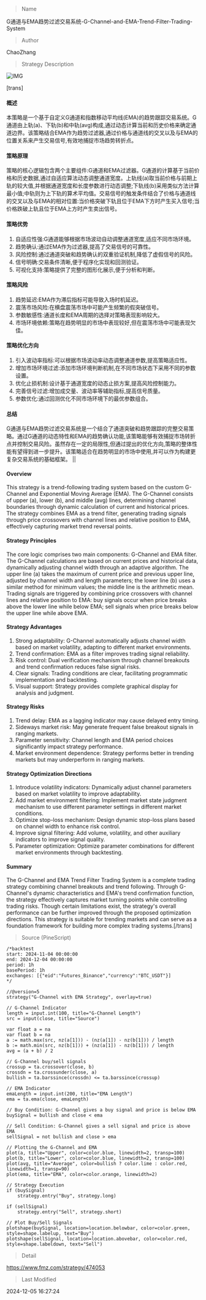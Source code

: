 
> Name

G通道与EMA趋势过滤交易系统-G-Channel-and-EMA-Trend-Filter-Trading-System

> Author

ChaoZhang

> Strategy Description

![IMG](https://www.fmz.com/upload/asset/bf382530069a27155f.png)

[trans]
#### 概述
本策略是一个基于自定义G通道和指数移动平均线(EMA)的趋势跟踪交易系统。G通道由上轨(a)、下轨(b)和中轨(avg)构成,通过动态计算当前和历史价格来确定通道边界。该策略结合EMA作为趋势过滤器,通过价格与通道线的交叉以及与EMA的位置关系来产生交易信号,有效地捕捉市场趋势转折点。

#### 策略原理
策略的核心逻辑包含两个主要组件:G通道和EMA过滤器。G通道的计算基于当前价格和历史数据,通过自适应算法动态调整通道宽度。上轨线(a)取当前价格与前期上轨的较大值,并根据通道宽度和长度参数进行动态调整;下轨线(b)采用类似方法计算最小值;中轨则为上下轨的算术平均值。交易信号的触发条件结合了价格与通道线的交叉以及与EMA的相对位置:当价格突破下轨且位于EMA下方时产生买入信号;当价格跌破上轨且位于EMA上方时产生卖出信号。

#### 策略优势
1. 自适应性强:G通道能够根据市场波动自动调整通道宽度,适应不同市场环境。
2. 趋势确认:通过EMA作为过滤器,提高了交易信号的可靠性。
3. 风险控制:通过通道突破和趋势确认的双重验证机制,降低了虚假信号的风险。
4. 信号明确:交易条件清晰,便于程序化实现和回测验证。
5. 可视化支持:策略提供了完整的图形化展示,便于分析和判断。

#### 策略风险
1. 趋势延迟:EMA作为滞后指标可能导致入场时机延迟。
2. 震荡市场风险:在横盘震荡市场中可能产生频繁的假突破信号。
3. 参数敏感性:通道长度和EMA周期的选择对策略表现影响较大。
4. 市场环境依赖:策略在趋势明显的市场中表现较好,但在震荡市场中可能表现欠佳。

#### 策略优化方向
1. 引入波动率指标:可以根据市场波动率动态调整通道参数,提高策略适应性。
2. 增加市场环境过滤:添加市场环境判断机制,在不同市场状态下采用不同的参数设置。
3. 优化止损机制:设计基于通道宽度的动态止损方案,提高风险控制能力。
4. 完善信号过滤:增加成交量、波动率等辅助指标,提高信号质量。
5. 参数优化:通过回测优化不同市场环境下的最优参数组合。

#### 总结
G通道与EMA趋势过滤交易系统是一个结合了通道突破和趋势跟踪的完整交易策略。通过G通道的动态特性和EMA的趋势确认功能,该策略能够有效捕捉市场转折点并控制交易风险。虽然存在一定的局限性,但通过提出的优化方向,策略的整体性能有望得到进一步提升。该策略适合在趋势明显的市场中使用,并可以作为构建更复杂交易系统的基础框架。 || 

#### Overview
This strategy is a trend-following trading system based on the custom G-Channel and Exponential Moving Average (EMA). The G-Channel consists of upper (a), lower (b), and middle (avg) lines, determining channel boundaries through dynamic calculation of current and historical prices. The strategy combines EMA as a trend filter, generating trading signals through price crossovers with channel lines and relative position to EMA, effectively capturing market trend reversal points.

#### Strategy Principles
The core logic comprises two main components: G-Channel and EMA filter. The G-Channel calculations are based on current prices and historical data, dynamically adjusting channel width through an adaptive algorithm. The upper line (a) takes the maximum of current price and previous upper line, adjusted by channel width and length parameters; the lower line (b) uses a similar method for minimum values; the middle line is the arithmetic mean. Trading signals are triggered by combining price crossovers with channel lines and relative position to EMA: buy signals occur when price breaks above the lower line while below EMA; sell signals when price breaks below the upper line while above EMA.

#### Strategy Advantages
1. Strong adaptability: G-Channel automatically adjusts channel width based on market volatility, adapting to different market environments.
2. Trend confirmation: EMA as a filter improves trading signal reliability.
3. Risk control: Dual verification mechanism through channel breakouts and trend confirmation reduces false signal risks.
4. Clear signals: Trading conditions are clear, facilitating programmatic implementation and backtesting.
5. Visual support: Strategy provides complete graphical display for analysis and judgment.

#### Strategy Risks
1. Trend delay: EMA as a lagging indicator may cause delayed entry timing.
2. Sideways market risk: May generate frequent false breakout signals in ranging markets.
3. Parameter sensitivity: Channel length and EMA period choices significantly impact strategy performance.
4. Market environment dependence: Strategy performs better in trending markets but may underperform in ranging markets.

#### Strategy Optimization Directions
1. Introduce volatility indicators: Dynamically adjust channel parameters based on market volatility to improve adaptability.
2. Add market environment filtering: Implement market state judgment mechanism to use different parameter settings in different market conditions.
3. Optimize stop-loss mechanism: Design dynamic stop-loss plans based on channel width to enhance risk control.
4. Improve signal filtering: Add volume, volatility, and other auxiliary indicators to improve signal quality.
5. Parameter optimization: Optimize parameter combinations for different market environments through backtesting.

#### Summary
The G-Channel and EMA Trend Filter Trading System is a complete trading strategy combining channel breakouts and trend following. Through G-Channel's dynamic characteristics and EMA's trend confirmation function, the strategy effectively captures market turning points while controlling trading risks. Though certain limitations exist, the strategy's overall performance can be further improved through the proposed optimization directions. This strategy is suitable for trending markets and can serve as a foundation framework for building more complex trading systems.[/trans]



> Source (PineScript)

``` pinescript
/*backtest
start: 2024-11-04 00:00:00
end: 2024-12-04 00:00:00
period: 1h
basePeriod: 1h
exchanges: [{"eid":"Futures_Binance","currency":"BTC_USDT"}]
*/

//@version=5
strategy("G-Channel with EMA Strategy", overlay=true)

// G-Channel Indicator
length = input.int(100, title="G-Channel Length")
src = input(close, title="Source")

var float a = na
var float b = na
a := math.max(src, nz(a[1])) - (nz(a[1]) - nz(b[1])) / length
b := math.min(src, nz(b[1])) + (nz(a[1]) - nz(b[1])) / length
avg = (a + b) / 2

// G-Channel buy/sell signals
crossup = ta.crossover(close, b)
crossdn = ta.crossunder(close, a)
bullish = ta.barssince(crossdn) <= ta.barssince(crossup)

// EMA Indicator
emaLength = input.int(200, title="EMA Length")
ema = ta.ema(close, emaLength)

// Buy Condition: G-Channel gives a buy signal and price is below EMA
buySignal = bullish and close < ema

// Sell Condition: G-Channel gives a sell signal and price is above EMA
sellSignal = not bullish and close > ema

// Plotting the G-Channel and EMA
plot(a, title="Upper", color=color.blue, linewidth=2, transp=100)
plot(b, title="Lower", color=color.blue, linewidth=2, transp=100)
plot(avg, title="Average", color=bullish ? color.lime : color.red, linewidth=1, transp=90)
plot(ema, title="EMA", color=color.orange, linewidth=2)

// Strategy Execution
if (buySignal)
    strategy.entry("Buy", strategy.long)

if (sellSignal)
    strategy.entry("Sell", strategy.short)

// Plot Buy/Sell Signals
plotshape(buySignal, location=location.belowbar, color=color.green, style=shape.labelup, text="Buy")
plotshape(sellSignal, location=location.abovebar, color=color.red, style=shape.labeldown, text="Sell")

```

> Detail

https://www.fmz.com/strategy/474053

> Last Modified

2024-12-05 16:27:24

